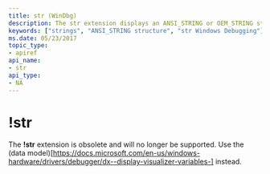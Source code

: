 ```yaml
---
title: str (WinDbg)
description: The str extension displays an ANSI_STRING or OEM_STRING structure.
keywords: ["strings", "ANSI_STRING structure", "str Windows Debugging"]
ms.date: 05/23/2017
topic_type:
- apiref
api_name:
- str
api_type:
- NA
---
```


# !str


The **!str** extension is obsolete and will no longer be supported. Use the (data model)[https://docs.microsoft.com/en-us/windows-hardware/drivers/debugger/dx--display-visualizer-variables-] instead.
